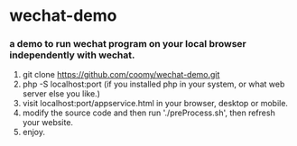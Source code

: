 # wechat-demo

### a demo to run wechat program on your local browser independently with wechat. 

1. git clone https://github.com/coomy/wechat-demo.git
2. php -S localhost:port  (if you installed php in your system, or what web server else you like.)
3. visit localhost:port/appservice.html in your browser, desktop or mobile.
4. modify the source code and then run './preProcess.sh', then refresh your website.
5. enjoy.
